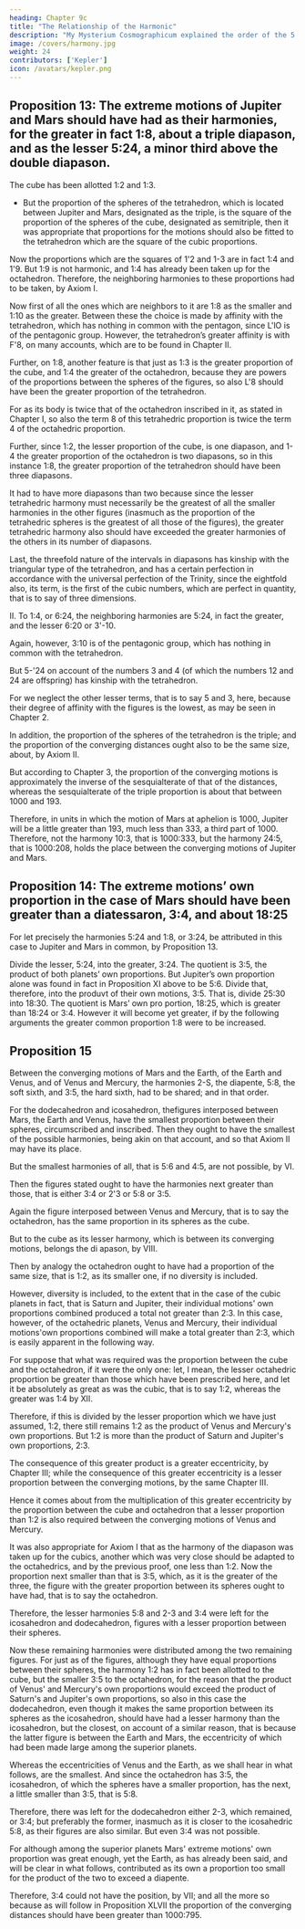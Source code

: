 ```yaml
---
heading: Chapter 9c
title: "The Relationship of the Harmonic"
description: "My Mysterium Cosmographicum explained the order of the 5 solids in the world"
image: /covers/harmony.jpg
weight: 24
contributors: ['Kepler']
icon: /avatars/kepler.png
---
```




## Proposition 13: The extreme motions of Jupiter and Mars should have had as their harmonies, for the greater in fact 1:8, about a triple diapason, and as the lesser 5:24, a minor third above the double diapason.

The cube has been allotted 1:2 and 1:3.
- But the proportion of the spheres of the tetrahedron, which is located between Jupiter and Mars, designated as the triple, is the square of the proportion of the spheres of the cube, designated as semitriple, then it was appropriate that proportions for the motions should also be fitted to the tetrahedron which are the square of the cubic proportions. 

Now the proportions which are the squares of 1'2 and 1-3 are in fact 1:4 and 1'9. But 1:9 is not harmonic, and 1:4 has already been taken up for the octahedron. Therefore, the neighboring harmonies to these proportions had to be taken, by Axiom I. 

Now first of all the ones which are neighbors to it are 1:8 as the smaller and 1:10 as the greater. Between these the choice is made by affinity with the tetrahedron, which has nothing in common with the pentagon, since L'lO is of the pentagonic group. However, the tetrahedron’s greater affinity is with F'8, on many accounts, which are to be found in Chapter II. 

Further, on 1:8, another feature is that just as 1:3 is the greater proportion of the cube, and 1:4 the greater of the octahedron, because they are powers of the proportions between the spheres of the figures, so also L'8 should have been the greater proportion of the tetrahedron. 

For as its body is twice that of the octahedron inscribed in it, as stated in Chapter I, so also the term 8 of this tetrahedric proportion is twice the term 4 of the octahedric proportion. 

Further, since 1:2, the lesser proportion of the cube, is one diapason, and 1-4 the greater proportion of the octahedron is two diapasons, so in this instance 1:8, the greater proportion of the tetrahedron should have been three diapasons. 

It had to have more diapasons than two because since the lesser tetrahedric harmony must necessarily be the greatest of all the smaller harmonies in the other figures (inasmuch as the proportion of the tetrahedric spheres is the greatest of all those of the figures), the greater tetrahedric harmony also should have exceeded the greater harmonies of the others in its number of diapasons. 

Last, the threefold nature of the intervals in diapasons has kinship with the triangular type of the tetrahedron, and has a certain perfection in accordance with the universal perfection of the Trinity, since the eightfold also, its term, is the first of the cubic numbers, which are perfect in quantity, that is to say of three dimensions. 

II. To 1:4, or 6:24, the neighboring harmonies are 5:24, in fact the greater, and the lesser 6:20 or 3'-10.

Again, however, 3:10 is of the pentagonic group, which has nothing in common with the tetrahedron. 

But 5-'24 on account of the numbers 3 and 4 (of which the numbers 12 and 24 are offspring) has kinship with the tetrahedron. 

For we neglect the other lesser terms, that is to say 5 and 3, here, because their degree of affinity with the figures is the lowest, as may be seen in Chapter 2.

In addition, the proportion of the spheres of the tetrahedron is the triple; and the proportion of the converging distances ought also to be the same size, about, by Axiom II. 

But according to Chapter 3, the proportion of the converging motions is approximately the inverse of the sesquialterate of that of the distances, whereas the sesquialterate of the triple proportion is about that between 1000 and 193.

Therefore, in units in which the motion of Mars at aphelion is 1000, Jupiter will be a little greater than 193, much less than 333, a third part of 1000. Therefore, not the harmony 10:3, that is 1000:333, but
the harmony 24:5, that is 1000:208, holds the place between the converging
motions of Jupiter and Mars.


## Proposition 14: The extreme motions’ own proportion in the case of Mars should have been greater than a diatessaron, 3:4, and about 18:25

For let precisely the harmonies 5:24 and 1:8, or 3:24, be attributed in this case to Jupiter and Mars in common, by Proposition 13. 

Divide the lesser, 5:24, into the greater, 3:24. The quotient is 3:5, the product of both planets’ own proportions. But Jupiter’s own proportion alone was found in fact in Proposition XI above to be 5:6. Divide that, therefore, into the produvt of their own
motions, 3:5. That is, divide 25:30 into 18:30. The quotient is Mars’ own pro­
portion, 18:25, which is greater than 18:24 or 3:4. However it will become
yet greater, if by the following arguments the greater common proportion 1:8
were to be increased.


## Proposition 15

Between the converging motions of Mars and the Earth, of the Earth and Venus, and of Venus and Mercury, the harmonies 2-S, the diapente, 5:8, the soft sixth, and 3:5, the hard sixth, had to be shared; and in
that order.

For the dodecahedron and icosahedron, thefigures interposed between Mars, the Earth and Venus, have the smallest proportion between their spheres, circumscribed and inscribed. Then they ought to have the smallest of the possible
harmonies, being akin on that account, and so that Axiom II may have its place.

But the smallest harmonies of all, that is 5:6 and 4:5, are not possible, by VI.

Then the figures stated ought to have the harmonies next greater than those,
that is either 3:4 or 2'3 or 5:8 or 3:5.

Again the figure interposed between Venus and Mercury, that is to say the octahedron, has the same proportion in its spheres as the cube. 

But to the cube as its lesser harmony, which is between its converging motions, belongs the di­
apason, by VIII.

Then by analogy the octahedron ought to have had a proportion of the same size, that is 1:2, as its smaller one, if no diversity is included. 

However, diversity is included, to the extent that in the case of the cubic planets in fact, that is Saturn and Jupiter, their individual motions' own proportions combined produced a total not greater than 2:3. In this case, however, of the
octahedric planets, Venus and Mercury, their individual motions'own proportions combined will make a total greater than 2:3, which is easily apparent in the following way. 

For suppose that what was required was the proportion between the cube and the octahedron, if it were the only one: let, I mean, the lesser octahedric proportion be greater than those which have been prescribed
here, and let it be absolutely as great as was the cubic, that is to say 1:2, whereas
the greater was 1:4 by XII.

Therefore, if this is divided by the lesser proportion which we have just assumed, 1:2, there still remains 1:2 as the product of Venus and Mercury's own proportions. But 1:2 is more than the product of Saturn
and Jupiter's own proportions, 2:3.

The consequence of this greater product is a greater eccentricity, by Chapter III; while the consequence of this
greater eccentricity is a lesser proportion between the converging motions, by
the same Chapter III. 

Hence it comes about from the multiplication of this greater eccentricity by the proportion between the cube and octahedron that a lesser proportion than 1:2 is also required between the converging motions of Venus
and Mercury. 

It was also appropriate for Axiom I that as the harmony of the diapason was taken up for the cubics, another which was very close should be adapted to the octahedrics, and by the previous proof, one less than 1:2. Now
the proportion next smaller than that is 3:5, which, as it is the greater of the
three, the figure with the greater proportion between its spheres ought to have
had, that is to say the octahedron.

Therefore, the lesser harmonies 5:8 and 2-3 and 3:4 were left for the icosahedron and dodecahedron, figures with a lesser
proportion between their spheres. 

Now these remaining harmonies were distributed among the two remaining figures. For just as of the figures, although they have equal proportions between their spheres, the harmony 1:2 has in fact been allotted to the cube, but the smaller 3:5 to the octahedron, for the reason that the product of Venus' and Mercury's own proportions would exceed the product of Saturn's and Jupiter's own proportions, so also in this case the dodecahedron, even though it makes the same proportion between its spheres as the icosahedron, should have had a lesser harmony than the icosahedron, but the closest, on account of a similar reason, that is because the latter figure is between the Earth and Mars, the eccentricity of which had been made large among the superior planets.

Whereas the eccentricities of Venus and the Earth, as we shall hear in what follows, are the smallest. And since the octahedron has 3:5, the icosahedron, of which the spheres have a smaller proportion, has the next, a little smaller than 3:5, that is 5:8. 

Therefore, there was left for the dodecahedron either 2-3, which remained, or 3:4; but preferably the former, inasmuch as it is closer to the icosahedric 5:8, as their figures are also similar.
But even 3:4 was not possible. 

For although among the superior planets Mars' extreme motions' own proportion was great enough, yet the Earth, as has
already been said, and will be clear in what follows, contributed as its own a proportion too small for the product of the two to exceed a diapente. 

Therefore, 3:4 could not have the position, by VII; and all the more so because as will follow in Proposition XLVII the proportion of the converging distances should have been greater than 1000:795.
